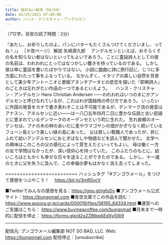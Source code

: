 ```yaml
---
title: 絵のない絵本（56/59）
date: 02/25/2021 07:00:00
author: ハンス・クリスチャン・アンデルセン
---
```


（712字。目安の読了時間：2分）

『あたし、お祈りしたのよ。パンにバターもたくさんつけてくださいまし、ってね！』」 ［＃改ページ］ 解説 矢崎源九郎 　アンデルセンといえば、おそらくその名を知らない者はないといってもよいであろう。 ことに童話詩人としての彼の名前は、われわれにとってはなつかしい響きを持っているのである。 しかし彼は単に童話を書いたばかりではない。 小説に戯曲に詩に旅行記に、じつに多方面にわたって筆をふるっている。 なかんずく、イタリアの美しい自然を背景として美少年アントーニオと歌姫アヌンチアータとの悲恋を描いた『即興詩人』のごときは忘れがたい作品の一つであるといえよう。 　ハンス・クリスチャン・アンデルセン Hans Christian Andersen ――われわれはいつのまにかアンデルセンと呼びなれているが、これはわが国独特の呼び方であろう。 いったいに外国の発音をカナで書き表わすことは不可能であるが、デンマーク流の発音はアナスン、アネルセンに近い――は一八〇五年四月二日に豊かな伝説と古い民謡とに恵まれているデンマークのオーデンセという町に生れた。 生れ故郷のオーデンセは、ブナの木の林のあいだに麦やウマゴヤシの畑がかぎりなく続いているフューン島という美しい緑の島にあった。 父は貧しい靴職人であったが、折にふれて幼いアンデルセンにおとぎばなしや物語などを読んで聞かせた。 文学への興味はこのころの父の感化によって芽生えたといってもよい。 母は働く一方の女で学問はなかったが、深い信仰心を持っていた。 このふたりのもとに、幼いころはともかくも幸せな日々を送ることができたのである。 しかし、十一歳のときに父を失うに及んで、この幸福の夢もはかなく消え去ってしまった。

=========================
ハッシュタグ「#ブンゴウメール」をつけて感想をつぶやこう！　
https://bit.ly/3mRSvcV

■Twitterでみんなの感想を見る：https://goo.gl/rgfoDv
■ブンゴウメール公式サイト：https://bungomail.com
■青空文庫でこの作品を読む：https://www.aozora.gr.jp/cards/000019/files/58165_64334.html
■運営へのご支援はこちら： https://www.buymeacoffee.com/bungomail
■月末まで一時的に配信を停止： https://forms.gle/d2gZZBtbeAEdXySW9

-------
配信元: ブンゴウメール編集部
NOT SO BAD, LLC.
Web: https://bungomail.com
配信停止：[unsubscribe]

